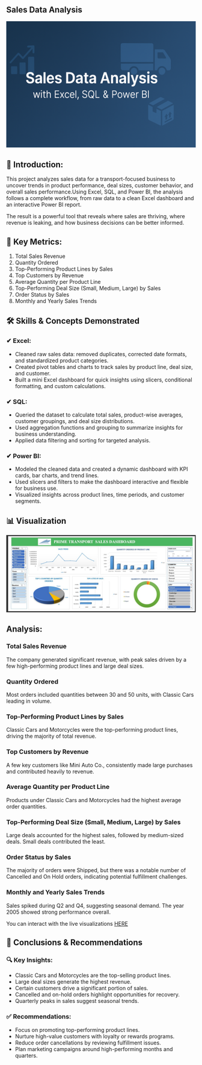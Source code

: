 ## Sales Data Analysis


![](https://github.com/JulieT-012/Sales-Data-Analysis/blob/main/Sales%20data%20analysis%20image.png)


## 🧩 Introduction:

This project analyzes sales data for a transport-focused business to uncover trends in product performance, deal sizes, customer behavior, and overall sales performance.Using Excel, SQL, and Power BI, the analysis follows a complete workflow, from raw data to a clean Excel dashboard and an interactive Power BI report. 

The result is a powerful tool that reveals where sales are thriving, where revenue is leaking, and how business decisions can be better informed.


## 📏 Key Metrics:

1. Total Sales Revenue
2. Quantity Ordered
3. Top-Performing Product Lines by Sales
4. Top Customers by Revenue
5. Average Quantity per Product Line
6. Top-Performing Deal Size (Small, Medium, Large) by Sales
7. Order Status by Sales
8. Monthly and Yearly Sales Trends


## 🛠 Skills & Concepts Demonstrated

### ✔ Excel:
- Cleaned raw sales data: removed duplicates, corrected date formats, and standardized product categories.
- Created pivot tables and charts to track sales by product line, deal size, and customer.
- Built a mini Excel dashboard for quick insights using slicers, conditional formatting, and custom calculations.

### ✔ SQL:
- Queried the dataset to calculate total sales, product-wise averages, customer groupings, and deal size distributions.
- Used aggregation functions and grouping to summarize insights for business understanding.
- Applied data filtering and sorting for targeted analysis.

### ✔ Power BI:
- Modeled the cleaned data and created a dynamic dashboard with KPI cards, bar charts, and trend lines.
- Used slicers and filters to make the dashboard interactive and flexible for business use.
- Visualized insights across product lines, time periods, and customer segments.


 ## 📊 Visualization 

 ![](https://github.com/JulieT-012/Sales-Data-Analysis/blob/main/Sales%20Dashboard.png)

 
 
 
 ## Analysis:
 
### Total Sales Revenue
The company generated significant revenue, with peak sales driven by a few high-performing product lines and large deal sizes.

### Quantity Ordered
Most orders included quantities between 30 and 50 units, with Classic Cars leading in volume.

### Top-Performing Product Lines by Sales
Classic Cars and Motorcycles were the top-performing product lines, driving the majority of total revenue.

### Top Customers by Revenue
A few key customers like Mini Auto Co., consistently made large purchases and contributed heavily to revenue.

### Average Quantity per Product Line
Products under Classic Cars and Motorcycles had the highest average order quantities.

### Top-Performing Deal Size (Small, Medium, Large) by Sales
Large deals accounted for the highest sales, followed by medium-sized deals. Small deals contributed the least.

### Order Status by Sales
The majority of orders were Shipped, but there was a notable number of Cancelled and On Hold orders, indicating potential fulfillment challenges.

### Monthly and Yearly Sales Trends
Sales spiked during Q2 and Q4, suggesting seasonal demand. The year 2005 showed strong performance overall.

You can interact with the live visualizations [HERE](https://drive.google.com/drive/folders/1zsHbKAwrWCa5xPzJnGoS6BQBoRZcasE5?usp=sharing)


## 🧠 Conclusions & Recommendations

### 🔍 Key Insights:

- Classic Cars and Motorcycles are the top-selling product lines.
- Large deal sizes generate the highest revenue.
- Certain customers drive a significant portion of sales.
- Cancelled and on-hold orders highlight opportunities for recovery.
- Quarterly peaks in sales suggest seasonal trends.


### ✅ Recommendations:

- Focus on promoting top-performing product lines.
- Nurture high-value customers with loyalty or rewards programs.
- Reduce order cancellations by reviewing fulfillment issues.
- Plan marketing campaigns around high-performing months and quarters.


















